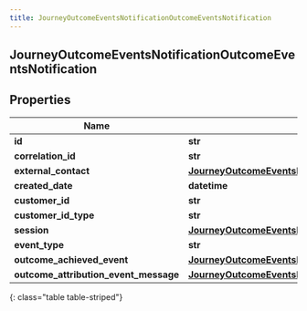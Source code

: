 ```yaml
---
title: JourneyOutcomeEventsNotificationOutcomeEventsNotification
---
```

## JourneyOutcomeEventsNotificationOutcomeEventsNotification

## Properties

|Name | Type | Description | Notes|
|------------ | ------------- | ------------- | -------------|
| **id** | **str** |  | [optional] |
| **correlation_id** | **str** |  | [optional] |
| **external_contact** | [**JourneyOutcomeEventsNotificationExternalContact**](JourneyOutcomeEventsNotificationExternalContact.html) |  | [optional] |
| **created_date** | **datetime** |  | [optional] |
| **customer_id** | **str** |  | [optional] |
| **customer_id_type** | **str** |  | [optional] |
| **session** | [**JourneyOutcomeEventsNotificationSession**](JourneyOutcomeEventsNotificationSession.html) |  | [optional] |
| **event_type** | **str** |  | [optional] |
| **outcome_achieved_event** | [**JourneyOutcomeEventsNotificationOutcomeAchievedMessage**](JourneyOutcomeEventsNotificationOutcomeAchievedMessage.html) |  | [optional] |
| **outcome_attribution_event_message** | [**JourneyOutcomeEventsNotificationOutcomeAttributionMessage**](JourneyOutcomeEventsNotificationOutcomeAttributionMessage.html) |  | [optional] |
{: class="table table-striped"}


